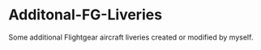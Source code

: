 # Additonal-FG-Liveries
Some additional Flightgear aircraft liveries created or modified by myself.
